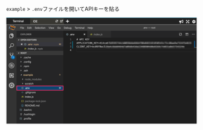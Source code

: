 `example` > `.env`ファイルを開いてAPIキーを貼る

![add_apykey](https://raw.githubusercontent.com/natsumo/KatacodaTest/master/testCourse/test01/img/add_apikey.png)
